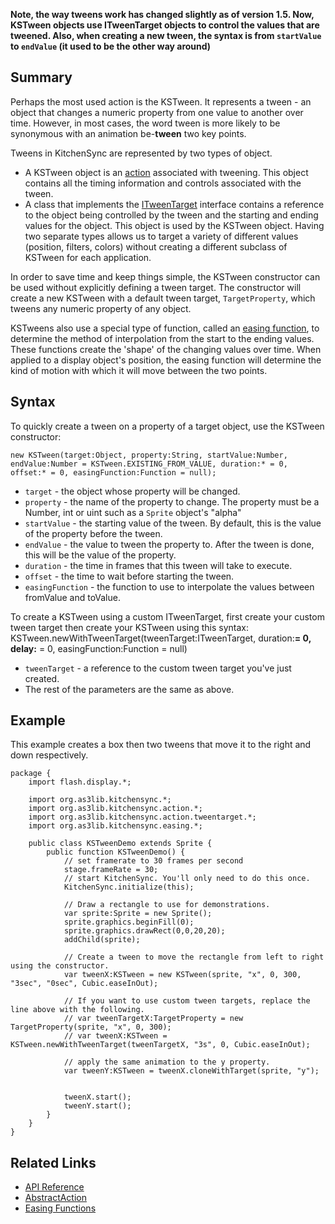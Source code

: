 **Note, the way tweens work has changed slightly as of version 1.5. Now, KSTween objects use ITweenTarget objects to control the values that are tweened. Also, when creating a new tween, the syntax is from `startValue` to `endValue` (it used to be the other way around)**

## Summary ##
Perhaps the most used action is the KSTween. It represents a tween - an object that changes a numeric property from one value to another over time. However, in most cases, the word tween is more likely to be synonymous with an animation be-**tween** two key points.

Tweens in KitchenSync are represented by two types of object.
  * A KSTween object is an [action](action.md) associated with tweening. This object contains all the timing information and controls associated with the tween.
  * A class that implements the [ITweenTarget](Tween_Targets.md) interface contains a reference to the object being controlled by the tween and the starting and ending values for the object. This object is used by the KSTween object.
Having two separate types allows us to target a variety of different values (position, filters, colors) without creating a different subclass of KSTween for each application.

In order to save time and keep things simple, the KSTween constructor can be used without explicitly defining a tween target. The constructor will create a new KSTween with a default tween target, `TargetProperty`, which tweens any numeric property of any object.

KSTweens also use a special type of function, called an [easing function](Easing.md), to determine the method of interpolation from the start to the ending values. These functions create the 'shape' of the changing values over time. When applied to a display object's position, the easing function will determine the kind of motion with which it will move between the two points.

## Syntax ##
To quickly create a tween on a property of a target object, use the KSTween constructor:
```
new KSTween(target:Object, property:String, startValue:Number, endValue:Number = KSTween.EXISTING_FROM_VALUE, duration:* = 0, offset:* = 0, easingFunction:Function = null);
```
  * `target` - the object whose property will be changed.
  * `property` - the name of the property to change. The property must be a Number, int or uint such as a `Sprite` object's "alpha"
  * `startValue` - the starting value of the tween. By default, this is the value of the property before the tween.
  * `endValue` - the value to tween the property to. After the tween is done, this will be the value of the property.
  * `duration` - the time in frames that this tween will take to execute.
  * `offset` - the time to wait before starting the tween.
  * `easingFunction` - the function to use to interpolate the values between fromValue and toValue.

To create a KSTween using a custom ITweenTarget, first create your custom tween target then create your KSTween using this syntax:
KSTween.newWithTweenTarget(tweenTarget:ITweenTarget, duration:**= 0, delay:** = 0, easingFunction:Function = null)
  * `tweenTarget` - a reference to the custom tween target you've just created.
  * The rest of the parameters are the same as above.

## Example ##
This example creates a box then two tweens that move it to the right and down respectively.
```
package {
	import flash.display.*;
	
	import org.as3lib.kitchensync.*;
	import org.as3lib.kitchensync.action.*;
	import org.as3lib.kitchensync.action.tweentarget.*;
	import org.as3lib.kitchensync.easing.*;
	
	public class KSTweenDemo extends Sprite {
		public function KSTweenDemo() {
			// set framerate to 30 frames per second
			stage.frameRate = 30;
			// start KitchenSync. You'll only need to do this once.
			KitchenSync.initialize(this);
		
			// Draw a rectangle to use for demonstrations.
			var sprite:Sprite = new Sprite();
			sprite.graphics.beginFill(0);
			sprite.graphics.drawRect(0,0,20,20);
			addChild(sprite);
			
			// Create a tween to move the rectangle from left to right using the constructor. 
			var tweenX:KSTween = new KSTween(sprite, "x", 0, 300, "3sec", "0sec", Cubic.easeInOut);
			
			// If you want to use custom tween targets, replace the line above with the following. 
			// var tweenTargetX:TargetProperty = new TargetProperty(sprite, "x", 0, 300);
			// var tweenX:KSTween = KSTween.newWithTweenTarget(tweenTargetX, "3s", 0, Cubic.easeInOut);
			
			// apply the same animation to the y property.
			var tweenY:KSTween = tweenX.cloneWithTarget(sprite, "y");

			
			tweenX.start();
			tweenY.start();
		}
	}
}
```

## Related Links ##
  * [API Reference](http://as3lib.org/kitchensync/docs/api/org/as3lib/kitchensync/action/KSTween.html)
  * [AbstractAction](AbstractAction.md)
  * [Easing Functions](Easing.md)